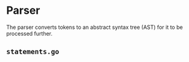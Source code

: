 # Parser

The parser converts tokens to an abstract syntax tree (AST) for it to be processed further.

## `statements.go`

